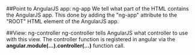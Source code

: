 ##Point to AngularJS app: ng-app
We tell what part of the HTML contains the AngularJS app. 
  This done by adding the "ng-app" attribute to the "ROOT" HTML element of the AngularJS app.

##View: ng-controller
ng-controller tells AngularJS what controller to use with this view. 
The controller function is registered in angular via the **angular.module(...).controller(...)** function call.
